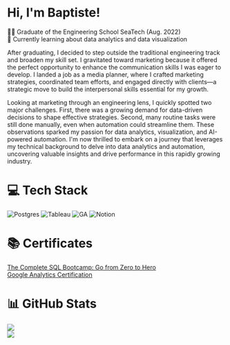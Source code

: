 # Hi, I'm Baptiste!

👨‍🎓 Graduate of the Engineering School SeaTech (Aug. 2022)<br>
🌱 Currently learning about data analytics and data visualization<br>

After graduating, I decided to step outside the traditional engineering track and broaden my skill set. I gravitated toward marketing because it offered the perfect opportunity to enhance the communication skills I was eager to develop. I landed a job as a media planner, where I crafted marketing strategies, coordinated team efforts, and engaged directly with clients—a strategic move to build the interpersonal skills essential for my growth.

Looking at marketing through an engineering lens, I quickly spotted two major challenges. First, there was a growing demand for data-driven decisions to shape effective strategies. Second, many routine tasks were still done manually, even when automation could streamline them. These observations sparked my passion for data analytics, visualization, and AI-powered automation. I'm now thrilled to embark on a journey that leverages my technical background to delve into data analytics and automation, uncovering valuable insights and drive performance in this rapidly growing industry.

# 💻 Tech Stack
![Postgres](https://img.shields.io/badge/postgres-%23316192.svg?style=for-the-badge&logo=postgresql&logoColor=white) 
![Tableau](https://img.shields.io/badge/Tableau-E97627?style=for-the-badge&logo=Tableau&logoColor=white)
![GA](https://img.shields.io/badge/Google%20Analytics-E37400?style=for-the-badge&logo=google%20analytics&logoColor=white)
![Notion](https://img.shields.io/badge/Notion-%23000000.svg?style=for-the-badge&logo=notion&logoColor=white)

# 📚 Certificates
[The Complete SQL Bootcamp: Go from Zero to Hero](https://udemy-certificate.s3.amazonaws.com/image/UC-dcad4043-f1a7-4863-8e65-0438981bfaa5.jpg)<br>
[Google Analytics Certification](https://skillshop.credential.net/9b197b3d-950d-49f7-b6dc-6865754053c3#acc.OTIYfm5Z)

# 📊 GitHub Stats
![](https://github-readme-stats.vercel.app/api?username=baptiste-meynet&theme=ocean_dark&hide_border=false&include_all_commits=false&count_private=false)<br>
![](https://github-profile-trophy.vercel.app/?username=baptiste-meynet&theme=tokyonight&no-frame=false&no-bg=true&margin-w=4)
